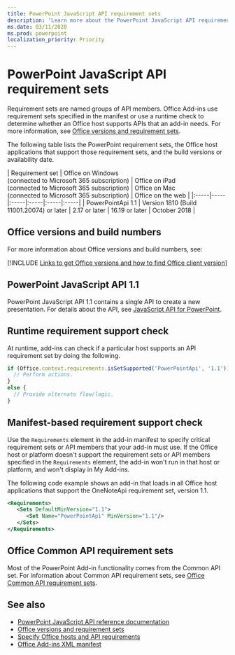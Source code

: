 ```yaml
---
title: PowerPoint JavaScript API requirement sets
description: 'Learn more about the PowerPoint JavaScript API requirement sets'
ms.date: 03/11/2020
ms.prod: powerpoint
localization_priority: Priority
---
```


# PowerPoint JavaScript API requirement sets

Requirement sets are named groups of API members. Office Add-ins use requirement sets specified in the manifest or use a runtime check to determine whether an Office host supports APIs that an add-in needs. For more information, see [Office versions and requirement sets](../../develop/office-versions-and-requirement-sets.md).

The following table lists the PowerPoint requirement sets, the Office host applications that support those requirement sets, and the build versions or availability date.

|  Requirement set  |  Office on Windows<br>(connected to Microsoft 365 subscription)  |  Office on iPad<br>(connected to Microsoft 365 subscription)  |  Office on Mac<br>(connected to Microsoft 365 subscription)  | Office on the web |
|:-----|-----|:-----|:-----|:-----|:-----|
| PowerPointApi 1.1 | Version 1810 (Build 11001.20074) or later | 2.17 or later | 16.19 or later | October 2018 |

## Office versions and build numbers

For more information about Office versions and build numbers, see:

[!INCLUDE [Links to get Office versions and how to find Office client version](../../includes/links-get-office-versions-builds.md)]

## PowerPoint JavaScript API 1.1

PowerPoint JavaScript API 1.1 contains a single API to create a new presentation. For details about the API, see [JavaScript API for PowerPoint](../../powerpoint/powerpoint-add-ins.md).

## Runtime requirement support check

At runtime, add-ins can check if a particular host supports an API requirement set by doing the following.

```js
if (Office.context.requirements.isSetSupported('PowerPointApi', '1.1')) {
  // Perform actions.
}
else {
  // Provide alternate flow/logic.
}
```

## Manifest-based requirement support check

Use the `Requirements` element in the add-in manifest to specify critical requirement sets or API members that your add-in must use. If the Office host or platform doesn't support the requirement sets or API members specified in the `Requirements` element, the add-in won't run in that host or platform, and won't display in My Add-ins.

The following code example shows an add-in that loads in all Office host applications that support the OneNoteApi requirement set, version 1.1.

```xml
<Requirements>
   <Sets DefaultMinVersion="1.1">
      <Set Name="PowerPointApi" MinVersion="1.1"/>
   </Sets>
</Requirements>
```

## Office Common API requirement sets

Most of the PowerPoint Add-in functionality comes from the Common API set. For information about Common API requirement sets, see [Office Common API requirement sets](office-add-in-requirement-sets.md).

## See also

- [PowerPoint JavaScript API reference documentation](/javascript/api/powerpoint)
- [Office versions and requirement sets](../../develop/office-versions-and-requirement-sets.md)
- [Specify Office hosts and API requirements](../../develop/specify-office-hosts-and-api-requirements.md)
- [Office Add-ins XML manifest](../../develop/add-in-manifests.md)
